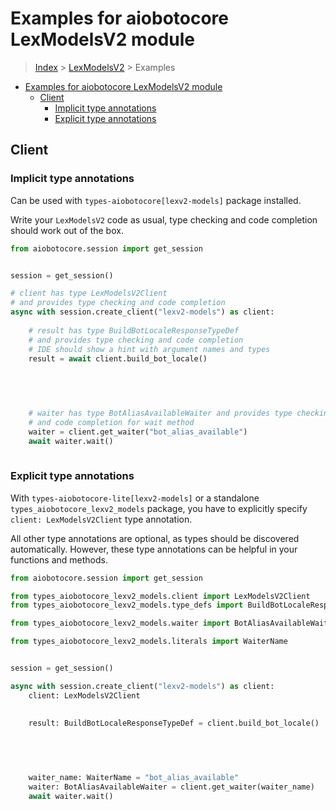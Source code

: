 <a id="examples-for-aiobotocore-lexmodelsv2-module"></a>

# Examples for aiobotocore LexModelsV2 module

> [Index](../README.md) > [LexModelsV2](./README.md) > Examples

- [Examples for aiobotocore LexModelsV2 module](#examples-for-aiobotocore-lexmodelsv2-module)
  - [Client](#client)
    - [Implicit type annotations](#implicit-type-annotations)
    - [Explicit type annotations](#explicit-type-annotations)

<a id="client"></a>

## Client

<a id="implicit-type-annotations"></a>

### Implicit type annotations

Can be used with `types-aiobotocore[lexv2-models]` package installed.

Write your `LexModelsV2` code as usual, type checking and code completion
should work out of the box.

```python
from aiobotocore.session import get_session


session = get_session()

# client has type LexModelsV2Client
# and provides type checking and code completion
async with session.create_client("lexv2-models") as client:
    
    # result has type BuildBotLocaleResponseTypeDef
    # and provides type checking and code completion
    # IDE should show a hint with argument names and types
    result = await client.build_bot_locale()
    

    

    
    # waiter has type BotAliasAvailableWaiter and provides type checking
    # and code completion for wait method
    waiter = client.get_waiter("bot_alias_available")
    await waiter.wait()
    
```

<a id="explicit-type-annotations"></a>

### Explicit type annotations

With `types-aiobotocore-lite[lexv2-models]` or a standalone
`types_aiobotocore_lexv2_models` package, you have to explicitly specify
`client: LexModelsV2Client` type annotation.

All other type annotations are optional, as types should be discovered
automatically. However, these type annotations can be helpful in your functions
and methods.

```python
from aiobotocore.session import get_session

from types_aiobotocore_lexv2_models.client import LexModelsV2Client
from types_aiobotocore_lexv2_models.type_defs import BuildBotLocaleResponseTypeDef

from types_aiobotocore_lexv2_models.waiter import BotAliasAvailableWaiter

from types_aiobotocore_lexv2_models.literals import WaiterName


session = get_session()

async with session.create_client("lexv2-models") as client:
    client: LexModelsV2Client

    
    result: BuildBotLocaleResponseTypeDef = client.build_bot_locale()
    

    

    
    waiter_name: WaiterName = "bot_alias_available"
    waiter: BotAliasAvailableWaiter = client.get_waiter(waiter_name)
    await waiter.wait()
    
```
